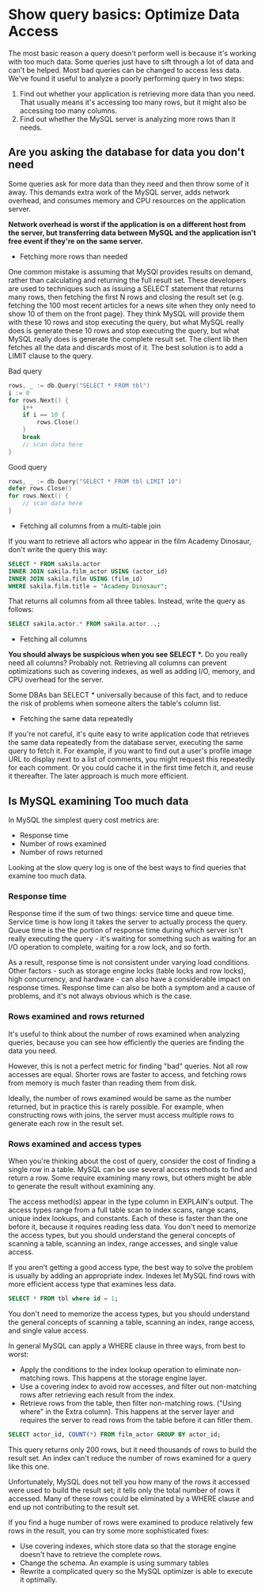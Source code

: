 # Show query basics: Optimize Data Access

The most basic reason a query doesn't perform well is because it's working with too much data. Some queries just have to sift through a lot of data and can't be helped. Most bad queries can be changed to access less data. We've found it useful to analyze a poorly performing query in two steps:

1. Find out whether your application is retrieving more data than you need. That usually means it's accessing too many rows, but it might also be accessing too many columns.
2. Find out whether the MySQL server is analyzing more rows than it needs.

## Are you asking the database for data you don't need

Some queries ask for more data than they need and then throw some of it away. This demands extra work of the MySQL server, adds network overhead, and consumes memory and CPU resources on the application server.

**Network overhead is worst if the application is on a different host from the server, but transferring data between MySQL and the application isn't free event if they're on the same server.**

- Fetching more rows than needed

One common mistake is assuming that MySQl provides results on demand, rather than calculating and returning the full result set. These developers are used to techniques such as issuing a SELECT statement that returns many rows, then fetching the first N rows and closing the result set (e.g. fetching the 100 most recent articles for a news site when they only need to show 10 of them on the front page). They think MySQL will provide them with these 10 rows and stop executing the query, but what MySQL really does is generate these 10 rows and stop executing the query, but what MySQL really does is generate the complete result set. The client lib then fetches all the data and discards most of it. The best solution is to add a LIMIT clause to the query.

Bad query

```go
rows, _ := db.Query("SELECT * FROM tbl")
i := 0
for rows.Next() {
    i++
    if i == 10 {
        rows.Close()
    }
    break
    // scan data here
}
```

Good query

```go
rows, _ := db.Query("SELECT * FROM tbl LIMIT 10")
defer rows.Close()
for rows.Next() {
    // scan data here
}
```

- Fetching all columns from a multi-table join

If you want to retrieve all actors who appear in the film Academy Dinosaur, don't write the query this way:

```sql
SELECT * FROM sakila.actor
INNER JOIN sakila.film_actor USING (actor_id)
INNER JOIN sakila.film USING (film_id)
WHERE sakila.film.title = "Academy Dinosaur";
```

That returns all columns from all three tables. Instead, write the query as follows:

```sql
SELECT sakila.actor.* FROM sakila.actor...;
```

- Fetching all columns

**You should always be suspicious when you see SELECT \*.** Do you really need all columns? Probably not. Retrieving all columns can prevent optimizations such as covering indexes, as well as adding I/O, memory, and CPU overhead for the server.

Some DBAs ban SELECT \* universally because of this fact, and to reduce the risk of problems when someone alters the table's column list.

- Fetching the same data repeatedly

If you're not careful, it's quite easy to write application code that retrieves the same data repeatedly from the database server, executing the same query to fetch it. For example, if you want to find out a user's profile image URL to display next to a list of comments, you might request this repeatedly for each comment. Or you could cache it in the first time fetch it, and reuse it thereafter. The later approach is much more efficient.

## Is MySQL examining Too much data

In MySQL the simplest query cost metrics are:

- Response time
- Number of rows examined
- Number of rows returned

Looking at the slow query log is one of the best ways to find queries that examine too much data.

### Response time

Response time if the sum of two things: service time and queue time. Service time is how long it takes the server to actually process the query. Queue time is the the portion of response time during which server isn't really executing the query - it's waiting for something such as waiting for an I/O operation to complete, waiting for a row lock, and so forth.

As a result, response time is not consistent under varying load conditions. Other factors - such as storage engine locks (table locks and row locks), high concurrency, and hardware - can also have a considerable impact on response times. Response time can also be both a symptom and a cause of problems, and it's not always obvious which is the case.

### Rows examined and rows returned

It's useful to think about the number of rows examined when analyzing queries, because you can see how efficiently the queries are finding the data you need.

However, this is not a perfect metric for finding "bad" queries. Not all row accesses are equal. Shorter rows are faster to access, and fetching rows from memory is much faster than reading them from disk.

Ideally, the number of rows examined would be same as the number returned, but in practice this is rarely possible. For example, when constructing rows with joins, the server must access multiple rows to generate each row in the result set.

### Rows examined and access types

When you're thinking about the cost of query, consider the cost of finding a single row in a table. MySQL can be use several access methods to find and return a row. Some require examining many rows, but others might be able to generate the result without examining any.

The access method(s) appear in the type column in EXPLAIN's output. The access types range from a full table scan to index scans, range scans, unique index lookups, and constants. Each of these is faster than the one before it, because it requires reading less data. You don't need to memorize the access types, but you should understand the general concepts of scanning a table, scanning an index, range accesses, and single value access.

If you aren't getting a good access type, the best way to solve the problem is usually by adding an appropriate index. Indexes let MySQL find rows with more efficient access type that examines less data.

```sql
SELECT * FROM tbl where id = 1;
```

You don't need to memorize the access types, but you should understand the general concepts of scanning a table, scanning an index, range access, and single value access.

In general MySQL can apply a WHERE clause in three ways, from best to worst:

- Apply the conditions to the index lookup operation to eliminate non-matching rows. This happens at the storage engine layer.
- Use a covering index to avoid row accesses, and filter out non-matching rows after retrieving each result from the index.
- Retrieve rows from the table, then filter non-matching rows. ("Using where" in the Extra column). This happens at the server layer and requires the server to read rows from the table before it can fitler them.

```sql
SELECT actor_id, COUNT(*) FROM film_actor GROUP BY actor_id;
```

This query returns only 200 rows, but it need thousands of rows to build the result set. An index can't reduce the number of rows examined for a query like this one.

Unfortunately, MySQL does not tell you how many of the rows it accessed were used to build the result set; it tells only the total number of rows it accessed. Many of these rows could be eliminated by a WHERE clause and end up not contributing to the result set.

If you find a huge number of rows were examined to produce relatively few rows in the result, you can try some more sophisticated fixes:

- Use covering indexes, which store data so that the storage engine doesn't have to retrieve the complete rows.
- Change the schema. An example is using summary tables
- Rewrite a complicated query so the MySQL optimizer is able to execute it optimally.
